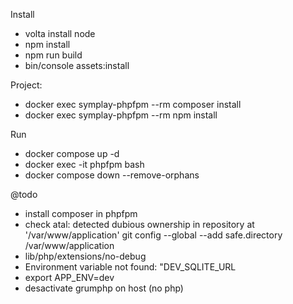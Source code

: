 Install
- volta install node
- npm install
- npm run build
- bin/console assets:install

Project:
- docker exec symplay-phpfpm --rm composer install
- docker exec symplay-phpfpm --rm npm install 

Run
- docker compose up -d
- docker exec -it phpfpm bash
- docker compose down --remove-orphans

@todo
- install composer in phpfpm
- check atal: detected dubious ownership in repository at '/var/www/application'
        git config --global --add safe.directory /var/www/application
- lib/php/extensions/no-debug
- Environment variable not found: "DEV_SQLITE_URL
- export APP_ENV=dev
- desactivate grumphp on host (no php)